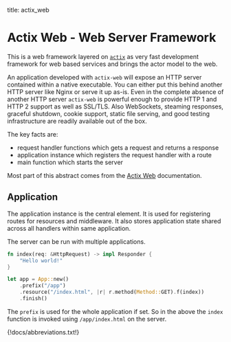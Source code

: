 title: actix_web

# Actix Web - Web Server Framework

This is a web framework layered on [`actix`](actix.md) as very fast development framework for web based services and brings the actor model to the web.

An application developed with `actix-web` will expose an HTTP server contained within a native executable. You can either put this behind another HTTP server like Nginx or serve it up as-is. Even in the complete absence of another HTTP server `actix-web` is powerful enough to provide HTTP 1 and HTTP 2 support as well as SSL/TLS. Also WebSockets, steaming responses, graceful shutdown, cookie support, static file serving, and good testing infrastructure are readily available out of the box.

The key facts are:

-   request handler functions which gets a request and returns a response
-   application instance which registers the request handler with a route
-   main function which starts the server

Most part of this abstract comes from the [Actix Web](https://actix.rs/docs/) documentation.

## Application

The application instance is the central element. It is used for registering routes for resources and middleware. It also stores application state shared across all handlers within same application.

The server can be run with multiple applications.

```rust
fn index(req: &HttpRequest) -> impl Responder {
    "Hello world!"
}

let app = App::new()
    .prefix("/app")
    .resource("/index.html", |r| r.method(Method::GET).f(index))
    .finish()
```

The `prefix` is used for the whole application if set. So in the above the `index` function is invoked using `/app/index.html` on the server.

{!docs/abbreviations.txt!}
